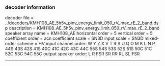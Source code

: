 
### decoder information 
decoder file = ../decoders/KMH108_AE_5h5v_pinv_energy_limit_050_rV_max_rE_2_band.dsp
description = KMH108_AE_5h5v_pinv_energy_limit_050_rV_max_rE_2_band
speaker array name = KMH108_AE
horizontal order   = 5
vertical order     = 5
coefficient order  = acn
coefficient scale  = SN3D
input scale        = SN3D
mixed-order scheme = HV
input channel order: W Y Z X V T R S U Q O M K L N P 44S 43S 42S 41S 40C 41C 42C 43C 44C 55S 54S 53S 52S 51S 50C 51C 52C 53C 54C 55C 
output speaker order: L R FSR SR RR RL SL FSR 

---

